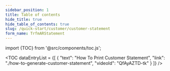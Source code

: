 ```yaml
---
sidebar_position: 1
title: Table of contents
hide_title: true
hide_table_of_contents: true
slug: /quick-start/customer/customer-statement
form_name: TrfmARStatement
---
```


import {TOC} from '@src/components/toc.js';

<TOC
dataEntryList = {[
{
  "text": "How To Print Customer Statement",
  "link": "./how-to-generate-customer-statement",
  "videoId": "QfAyAZTD-tk"
}
]}
/>
